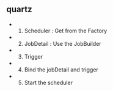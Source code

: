 ## quartz

- 1. Scheduler : Get from the Factory
- 2. JobDetail : Use the JobBuilder
- 3. Trigger
- 4. Bind the jobDetail and trigger
- 5. Start the scheduler
